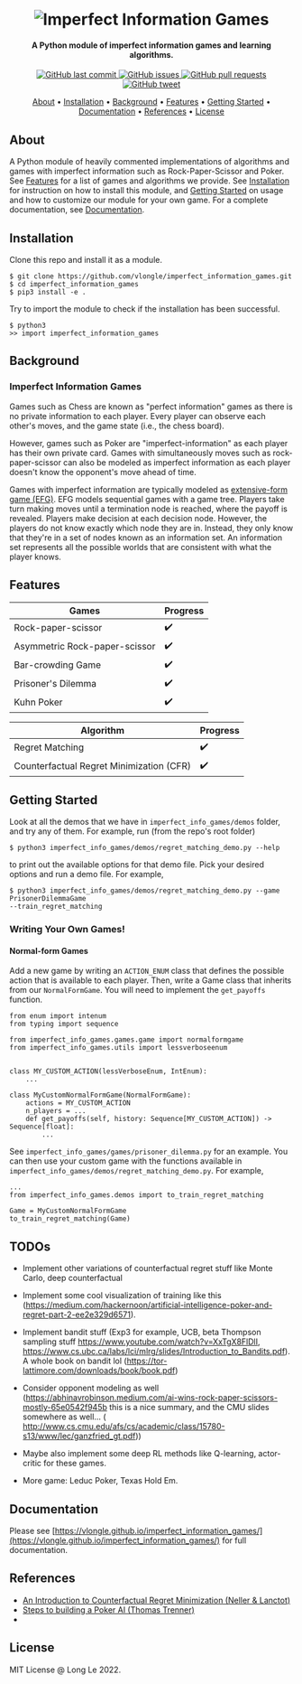 <h1 align="center">
  <br>
  <a><img src="https://raw.githubusercontent.com/vlongle/imperfect_information_games/main/imgs/poker_meme.jpeg" alt="Imperfect Information Games"></a>
</h1>

<h4 align="center">A Python module of imperfect information games and learning algorithms.</h4>

<p align="center">
    <a href="https://github.com/vlongle/imperfect_information_games/commits/main">
    <img src="https://img.shields.io/github/last-commit/vlongle/imperfect_information_games.svg?style=flat-square&logo=github&logoColor=white"
         alt="GitHub last commit">
    <a href="https://github.com/vlongle/imperfect_information_games/issues">
    <img src="https://img.shields.io/github/issues-raw/vlongle/imperfect_information_games.svg?style=flat-square&logo=github&logoColor=white"
         alt="GitHub issues">
    <a href="https://github.com/vlongle/imperfect_information_games/pulls">
    <img src="https://img.shields.io/github/issues-pr-raw/vlongle/imperfect_information_games.svg?style=flat-square&logo=github&logoColor=white"
         alt="GitHub pull requests">
    <a href="https://twitter.com/intent/tweet?text=Try this dope Python module for AI in imperfect information games!:&url=https%3A%2F%2Fgithub.com%2Fvlongle%2Fimperfect_information_games">
    <img src="https://img.shields.io/twitter/url/https/github.com/vlongle/imperfect_information_games.svg?style=flat-square&logo=twitter"
         alt="GitHub tweet">
</p>

<p align="center">
  <a href="#about">About</a> •
  <a href="#installation">Installation</a> •
  <a href="#background">Background</a> •
  <a href="#features">Features</a> •
  <a href="#getting-started">Getting Started</a> •
  <a href="#documentation">Documentation</a> •
  <a href="#references">References</a> •
  <a href="#license">License</a>
</p>

## About

A Python module of heavily commented implementations of algorithms and games
with imperfect information such as Rock-Paper-Scissor and Poker. See [Features](#features) for a
list of games and algorithms we provide. See [Installation](#installation) for instruction on how
to install this module, and [Getting Started](#getting-started) on usage and how to customize our
module for your own game. For a complete documentation, see [Documentation](#documentation).

## Installation
Clone this repo and install it as a module.
```
$ git clone https://github.com/vlongle/imperfect_information_games.git
$ cd imperfect_information_games
$ pip3 install -e .
```
Try to import the module to check if the installation has been successful.
```
$ python3
>> import imperfect_information_games
```

## Background
### Imperfect Information Games

Games such as Chess are known as "perfect information" games as there is no private information to 
each player. Every player can observe each other's moves, and the game state (i.e., the chess board).

However, games such as Poker are "imperfect-information" as each player has their own private card.
Games with simultaneously moves such as rock-paper-scissor can also be modeled as imperfect information
as each player doesn't know the opponent's move ahead of time.

Games with imperfect information are typically modeled as [extensive-form game (EFG)](https://en.wikipedia.org/wiki/Extensive-form_game). 
EFG models sequential games with a game tree. Players take turn making moves until a termination node is
reached, where the payoff is revealed. Players make decision at each decision node. However, the
players do not know exactly which node they are in. Instead, they only know that they're in a set
of nodes known as an information set. An information set represents all the possible worlds that
are consistent with what the player knows. 

## Features

 | Games                         | Progress    |
 | -----------                   | ----------- |
 | Rock-paper-scissor            | ✔️           |
 | Asymmetric Rock-paper-scissor | ✔️           |
 | Bar-crowding Game             | ✔️           |
 | Prisoner's Dilemma            | ✔️           |
 | Kuhn Poker                    | ✔️           |

 | Algorithm                                | Progress    |
 | -----------                              | ----------- |
 | Regret Matching                          | ✔️           |
 | Counterfactual Regret Minimization (CFR) | ✔️           |

## Getting Started
Look at all the demos that we have in `imperfect_info_games/demos` folder, and try any of them. For example, run (from the repo's root folder)
```
$ python3 imperfect_info_games/demos/regret_matching_demo.py --help
```
to print out the available options for that demo file. Pick your desired options and run a demo file. For example,
```
$ python3 imperfect_info_games/demos/regret_matching_demo.py --game PrisonerDilemmaGame
--train_regret_matching
```


### Writing Your Own Games!

#### Normal-form Games
Add a new game by writing an `ACTION_ENUM` class that defines the possible action that is 
available to each player. Then, write a Game class that inherits from our `NormalFormGame`. You will
need to implement the `get_payoffs` function.
```
from enum import intenum
from typing import sequence

from imperfect_info_games.games.game import normalformgame
from imperfect_info_games.utils import lessverboseenum


class MY_CUSTOM_ACTION(lessVerboseEnum, IntEnum):
    ...

class MyCustomNormalFormGame(NormalFormGame):
    actions = MY_CUSTOM_ACTION 
    n_players = ...
    def get_payoffs(self, history: Sequence[MY_CUSTOM_ACTION]) -> Sequence[float]:
        ...
```
See `imperfect_info_games/games/prisoner_dilemma.py` for an example. You can then use your custom
game with the functions available in `imperfect_info_games/demos/regret_matching_demo.py`. For example,
```
...
from imperfect_info_games.demos import to_train_regret_matching

Game = MyCustomNormalFormGame
to_train_regret_matching(Game)
```
## TODOs
- Implement other variations of counterfactual regret stuff like Monte Carlo, deep counterfactual
- Implement some cool visualization of training like this (https://medium.com/hackernoon/artificial-intelligence-poker-and-regret-part-2-ee2e329d6571).
- Implement bandit stuff (Exp3 for example, UCB, beta Thompson sampling stuff https://www.youtube.com/watch?v=XxTgX8FlDlI, https://www.cs.ubc.ca/labs/lci/mlrg/slides/Introduction_to_Bandits.pdf). A whole book on bandit lol (https://tor-lattimore.com/downloads/book/book.pdf)
- Consider opponent modeling as well (https://abhinavrobinson.medium.com/ai-wins-rock-paper-scissors-mostly-65e0542f945b this is a nice summary, and the CMU slides somewhere as well... (
http://www.cs.cmu.edu/afs/cs/academic/class/15780-s13/www/lec/ganzfried_gt.pdf))
- Maybe also implement some deep RL methods like Q-learning, actor-critic for these games.

- More game: Leduc Poker, Texas Hold Em.

## Documentation
Please see [https://vlongle.github.io/imperfect_information_games/](https://vlongle.github.io/imperfect_information_games/) for full documentation.

## References
- [An Introduction to Counterfactual Regret Minimization (Neller \& Lanctot)](http://modelai.gettysburg.edu/2013/cfr/cfr.pdf) 
- [Steps to building a Poker AI  (Thomas Trenner)](https://medium.com/ai-in-plain-english/steps-to-building-a-poker-ai-part-1-outline-and-history-58fbedaf6ded)
- [](https://www.kaggle.com/ihelon/rock-paper-scissors-agents-comparison)

## License
MIT License @ Long Le 2022.

